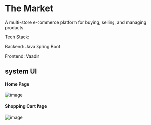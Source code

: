 # The Market

A multi-store e-commerce platform for buying, selling, and managing products. 

Tech Stack:

Backend: Java Spring Boot

Frontend: Vaadin


## system UI
#### Home Page
![image](https://github.com/user-attachments/assets/784dd6ea-824e-4498-8dc7-cf98707f82bb)

#### Shopping Cart Page
![image](https://github.com/user-attachments/assets/89b078d3-2ca6-479f-887c-6e8bb5a0402a)
